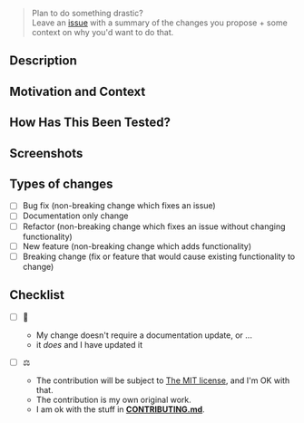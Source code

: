 <!--- Provide a general summary of your changes in the Title above -->

> Plan to do something drastic?  
> Leave an [issue](https://github.com/sverweij/state-machine-cat/issues/new) with a
> summary of the changes you propose + some context on why you'd want to
> do that.

## Description

<!--- Describe your changes in detail -->

## Motivation and Context

<!--- Why is this change required? What problem does it solve? -->
<!--- If it fixes an open issue, please link to the issue here. -->

## How Has This Been Tested?

<!--- Please describe in detail how you tested your changes. -->
<!--- Include details of your testing environment, and the tests you ran to -->
<!--- see how your change affects other areas of the code, etc. -->

## Screenshots

<!-- Only if appropriate - feel free to delete this section if it's not applicable -->

## Types of changes

<!--- What types of changes does your code introduce? Put an `x` in all the boxes that apply: -->

- [ ] Bug fix (non-breaking change which fixes an issue)
- [ ] Documentation only change
- [ ] Refactor (non-breaking change which fixes an issue without changing functionality)
- [ ] New feature (non-breaking change which adds functionality)
- [ ] Breaking change (fix or feature that would cause existing functionality to change)

## Checklist

<!--- Go over all the following points, and put an `x` in all the boxes that apply. -->
<!--- If you're unsure about any of these, don't hesitate to ask. We're here to help! -->

- [ ] :book:

  - My change doesn't require a documentation update, or ...
  - it _does_ and I have updated it

- [ ] :balance_scale:
  - The contribution will be subject to [The MIT license](../LICENSE), and I'm OK with that.
  - The contribution is my own original work.
  - I am ok with the stuff in [**CONTRIBUTING.md**](./CONTRIBUTING.md).
